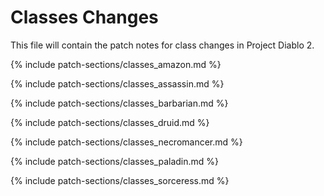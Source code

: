 # Classes Changes

This file will contain the patch notes for class changes in Project Diablo 2.

{% include patch-sections/classes_amazon.md %}

{% include patch-sections/classes_assassin.md %}

{% include patch-sections/classes_barbarian.md %}

{% include patch-sections/classes_druid.md %}

{% include patch-sections/classes_necromancer.md %}

{% include patch-sections/classes_paladin.md %}

{% include patch-sections/classes_sorceress.md %}
